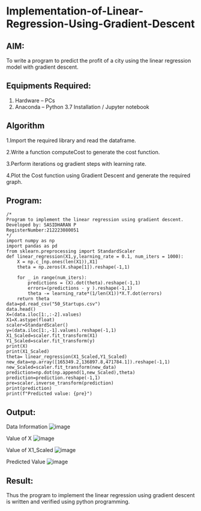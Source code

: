 # Implementation-of-Linear-Regression-Using-Gradient-Descent

## AIM:
To write a program to predict the profit of a city using the linear regression model with gradient descent.

## Equipments Required:
1. Hardware – PCs
2. Anaconda – Python 3.7 Installation / Jupyter notebook

## Algorithm
1.Import the required library and read the dataframe.

2.Write a function computeCost to generate the cost function.

3.Perform iterations og gradient steps with learning rate.

4.Plot the Cost function using Gradient Descent and generate the required graph.
## Program:
```
/*
Program to implement the linear regression using gradient descent.
Developed by: SASIDHARAN P 
RegisterNumber:212223080051
*/
import numpy as np
import pandas as pd
from sklearn.preprocessing import StandardScaler
def linear_regression(X1,y,learning_rate = 0.1, num_iters = 1000):
    X = np.c_[np.ones(len(X1)),X1]
    theta = np.zeros(X.shape[1]).reshape(-1,1)
    
    for _ in range(num_iters):
        predictions = (X).dot(theta).reshape(-1,1)
        errors=(predictions - y ).reshape(-1,1)
        theta -= learning_rate*(1/len(X1))*X.T.dot(errors)
    return theta
data=pd.read_csv("50_Startups.csv")
data.head()
X=(data.iloc[1:,:-2].values)
X1=X.astype(float)
scaler=StandardScaler()
y=(data.iloc[1:,-1].values).reshape(-1,1)
X1_Scaled=scaler.fit_transform(X1)
Y1_Scaled=scaler.fit_transform(y)
print(X)
print(X1_Scaled)
theta= linear_regression(X1_Scaled,Y1_Scaled)
new_data=np.array([165349.2,136897.8,471784.1]).reshape(-1,1)
new_Scaled=scaler.fit_transform(new_data)
prediction=np.dot(np.append(1,new_Scaled),theta)
prediction=prediction.reshape(-1,1)
pre=scaler.inverse_transform(prediction)
print(prediction)
print(f"Predicted value: {pre}")
```

## Output:
Data Information
![image](https://github.com/sasirath13/Implementation-of-Linear-Regression-Using-Gradient-Descent/assets/160568449/440c3956-093d-4539-95be-b0fc5a6a0bac)

Value of X
![image](https://github.com/sasirath13/Implementation-of-Linear-Regression-Using-Gradient-Descent/assets/160568449/3ea5266b-c4d6-444b-887c-b36b7692d3d1)

Value of X1_Scaled
![image](https://github.com/sasirath13/Implementation-of-Linear-Regression-Using-Gradient-Descent/assets/160568449/4d818c7f-4495-43f3-9f84-a148619724da)

Predicted Value
![image](https://github.com/sasirath13/Implementation-of-Linear-Regression-Using-Gradient-Descent/assets/160568449/766d406a-5344-48c5-ae6a-55ea4c7a2ee4)




## Result:
Thus the program to implement the linear regression using gradient descent is written and verified using python programming.

